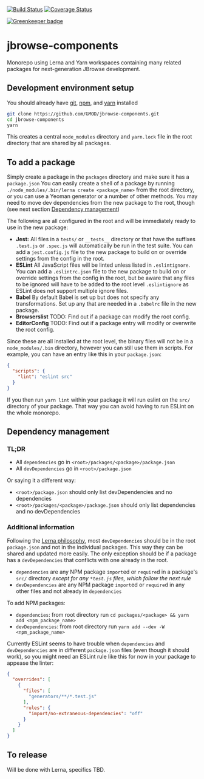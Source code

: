 [![Build Status](https://img.shields.io/travis/com/GMOD/jbrowse-components/master.svg?logo=travis&style=for-the-badge)](https://travis-ci.com/GMOD/jbrowse-components)
[![Coverage Status](https://img.shields.io/codecov/c/github/GMOD/jbrowse-components/master.svg?logo=codecov&style=for-the-badge)](https://codecov.io/gh/GMOD/jbrowse-components/branch/master)

[![Greenkeeper badge](https://badges.greenkeeper.io/GMOD/jbrowse-components.svg)](https://greenkeeper.io/)

# jbrowse-components

Monorepo using Lerna and Yarn workspaces containing many related packages for
next-generation JBrowse development.

## Development environment setup

You should already have [git](https://git-scm.com/downloads),
[npm](https://nodejs.org/en/download/), and
[yarn](https://yarnpkg.com/en/docs/install) installed

```sh
git clone https://github.com/GMOD/jbrowse-components.git
cd jbrowse-components
yarn
```

This creates a central `node_modules` directory and `yarn.lock` file in the root
directory that are shared by all packages.

## To add a package

Simply create a package in the `packages` directory and make sure it has a
`package.json` You can easily create a shell of a package by running
`./node_modules/.bin/lerna create <package_name>` from the root directory, or
you can use a Yeoman generator or a number of other methods. You may need to
move dev dependencies from the new package to the root, though (see next section
[Dependency management](#dependency-management))

The following are all configured in the root and will be immediately ready to
use in the new package:

- **Jest:** All files in a `tests/` or `__tests__` directory or that have the
  suffixes `.test.js` or `.spec.js` will automatically be run in the test suite.
  You can add a `jest.config.js` file to the new package to build on or override
  settings from the config in the root.
- **ESLint** All JavaScript files will be linted unless listed in
  `.eslintignore`. You can add a `.eslintrc.json` file to the new package to
  build on or override settings from the config in the root, but be aware that
  any files to be ignored will have to be added to the root level
  `.eslintignore` as ESLint does not support multiple ignore files.
- **Babel** By default Babel is set up but does not specify any transformations.
  Set up any that are needed in a `.babelrc` file in the new package.
- **Browserslist** TODO: Find out if a package can modify the root config.
- **EditorConfig** TODO: Find out if a package entry will modify or overwrite
  the root config.

Since these are all installed at the root level, the binary files will not be in
a `node_modules/.bin` directory, however you can still use them in scripts. For
example, you can have an entry like this in your `package.json`:

```json
{
  "scripts": {
    "lint": "eslint src"
  }
}
```

If you then run `yarn lint` within your package it will run eslint on the `src/`
directory of your package. That way you can avoid having to run ESLint on the
whole monorepo.

## Dependency management

### TL;DR

- All `dependencies` go in `<root>/packages/<package>/package.json`
- All `devDependencies` go in `<root>/package.json`

Or saying it a different way:
- `<root>/package.json` should only list devDependencies and no dependencies
- `<root>/packages/<package>/package.json` should only list dependencies and no devDependencies

### Additional information

Following the
[Lerna philosophy](https://github.com/lerna/lerna#common-devdependencies), most
`devDependencies` should be in the root `package.json` and not in the individual
packages. This way they can be shared and updated more easily. The only
exception should be if a package has a `devDependencies` that conflicts with one
already in the root.

- `dependencies` are any NPM package `import`ed or `require`d in a package's `src/` directory _except for any `*test.js` files, which follow the next rule_
- `devDependencies` are any NPM package `import`ed or `require`d in any other files and not already in `dependencies`

To add NPM packages:
- `dependencies`: from root directory run `cd packages/<package> && yarn add <npm_package_name>`
- `devDependencies`: from root directory run `yarn add --dev -W <npm_package_name>`

Currently ESLint seems to have trouble when `dependencies` and `devDependencies`
are in different `package.json` files (even though it should work), so you might
need an ESLint rule like this for now in your package to appease the linter:

```json
{
  "overrides": [
    {
      "files": [
        "generators/**/*.test.js"
      ],
      "rules": {
        "import/no-extraneous-dependencies": "off"
      }
    }
  ]
}
```

## To release

Will be done with Lerna, specifics TBD.

